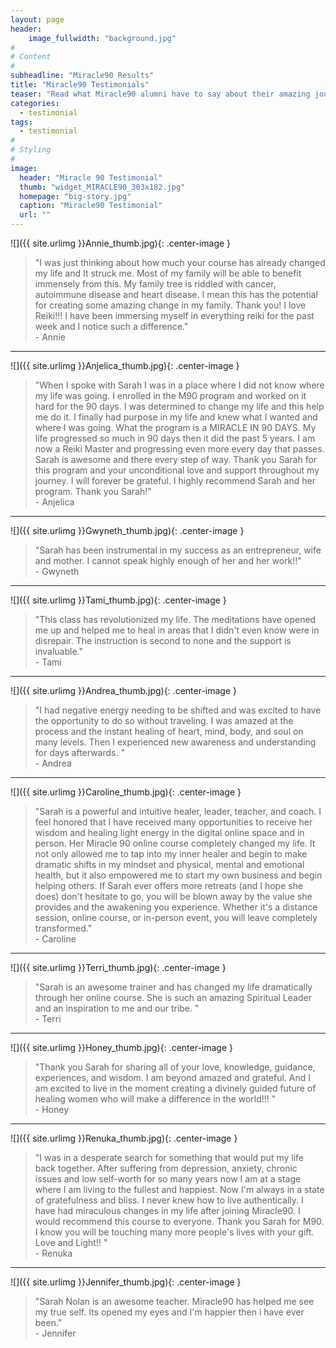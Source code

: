 ```yaml
---
layout: page
header:
    image_fullwidth: "background.jpg"
#
# Content
#
subheadline: "Miracle90 Results"
title: "Miracle90 Testimonials"
teaser: "Read what Miracle90 alumni have to say about their amazing journey and transormations"
categories:
  - testimonial
tags:
  - testimonial
#
# Styling
#
image:
  header: "Miracle 90 Testimonial"
  thumb: "widget_MIRACLE90_303x182.jpg"
  homepage: "big-story.jpg"
  caption: "Miracle90 Testimonial"
  url: ""
---
```

![]({{ site.urlimg }}Annie_thumb.jpg){: .center-image }
<blockquote class="u--startsWithDoubleQuote">"I was just thinking about how much your course has already changed my life and It struck me. Most of my family will be able to benefit immensely from this. My family tree is riddled with cancer, autoimmune disease and heart disease. I mean this has the potential for creating some amazing change in my family. Thank you! I love Reiki!!! I have been immersing myself in everything reiki for the past week and I notice such a difference."<br/>- Annie</blockquote>  
  
---  
![]({{ site.urlimg }}Anjelica_thumb.jpg){: .center-image }
<blockquote class="u--startsWithDoubleQuote">"When I spoke with Sarah I was in a place where I did not know where my life was going. I enrolled in the M90 program and worked on it hard for the 90 days. I was determined to change my life and this help me do it. I finally had purpose in my life and knew what I wanted and where I was going. What the program is a MIRACLE IN 90 DAYS. My life progressed so much in 90 days then it did the past 5 years. I am now a Reiki Master and progressing even more every day that passes. Sarah is awesome and there every step of way. Thank you Sarah for this program and your unconditional love and support throughout my journey. I will forever be grateful. I highly recommend Sarah and her program. Thank you Sarah!"<br/>- Anjelica</blockquote>

---  
![]({{ site.urlimg }}Gwyneth_thumb.jpg){: .center-image }
<blockquote class="u--startsWithDoubleQuote">"Sarah has been instrumental in my success as an entrepreneur, wife and mother. I cannot speak highly enough of her and her work!!"<br/>- Gwyneth</blockquote> 

---  
![]({{ site.urlimg }}Tami_thumb.jpg){: .center-image }
<blockquote class="u--startsWithDoubleQuote">"This class has revolutionized my life. The meditations have opened me up and helped me to heal in areas that I didn't even know were in disrepair. The instruction is second to none and the support is invaluable."<br/>- Tami</blockquote> 
 
---  
![]({{ site.urlimg }}Andrea_thumb.jpg){: .center-image }
<blockquote class="u--startsWithDoubleQuote">"I had negative energy needing to be shifted and was excited to have the opportunity to do so without traveling. I was amazed at the process and the instant healing of heart, mind, body, and soul on many levels. Then I experienced new awareness and understanding for days afterwards. "<br/>- Andrea</blockquote> 

---  
![]({{ site.urlimg }}Caroline_thumb.jpg){: .center-image }
<blockquote class="u--startsWithDoubleQuote">"Sarah is a powerful and intuitive healer, leader, teacher, and coach. I feel honored that I have received many opportunities to receive her wisdom and healing light energy in the digital online space and in person. Her Miracle 90 online course completely changed my life. It not only allowed me to tap into my inner healer and begin to make dramatic shifts in my mindset and physical, mental and emotional health, but it also empowered me to start my own business and begin helping others. If Sarah ever offers more retreats (and I hope she does) don't hesitate to go, you will be blown away by the value she provides and the awakening you experience. Whether it's a distance session, online course, or in-person event, you will leave completely transformed."<br/>- Caroline</blockquote> 

---  
![]({{ site.urlimg }}Terri_thumb.jpg){: .center-image }
<blockquote class="u--startsWithDoubleQuote">"Sarah is an awesome trainer and has changed my life dramatically through her online course. She is such an amazing Spiritual Leader and an inspiration to me and our tribe.  "<br/>- Terri</blockquote> 

---  
![]({{ site.urlimg }}Honey_thumb.jpg){: .center-image }
<blockquote class="u--startsWithDoubleQuote">"Thank you Sarah for sharing all of your love, knowledge, guidance, experiences, and wisdom.  I am beyond amazed and grateful. And I am excited to live in the moment creating a divinely guided future of healing women who will make a difference in the world!!! "<br/>- Honey</blockquote> 

---  
![]({{ site.urlimg }}Renuka_thumb.jpg){: .center-image }
<blockquote class="u--startsWithDoubleQuote">"I was in a desperate search for something that would put my life back together. After suffering from depression, anxiety, chronic issues and low self-worth for so many years now I am at a stage where I am living to the fullest and happiest. Now I'm always in a state of gratefulness and bliss. I never knew how to live authentically. I have had miraculous changes in my life after joining Miracle90. I would recommend this course to everyone. Thank you Sarah for M90. I know you will be touching many more people's lives with your gift. Love and Light!! "<br/>- Renuka</blockquote> 

---  
![]({{ site.urlimg }}Jennifer_thumb.jpg){: .center-image }
<blockquote class="u--startsWithDoubleQuote">"Sarah Nolan is an awesome teacher. Miracle90 has helped me see my true self. Its opened my eyes and I'm happier then i have ever been."<br/>- Jennifer</blockquote> 


 [1]: #
 [2]: #
 [3]: #
 [4]: #
 [5]: #
 [6]: #
 [7]: #
 [8]: #
 [9]: #
 [10]: #